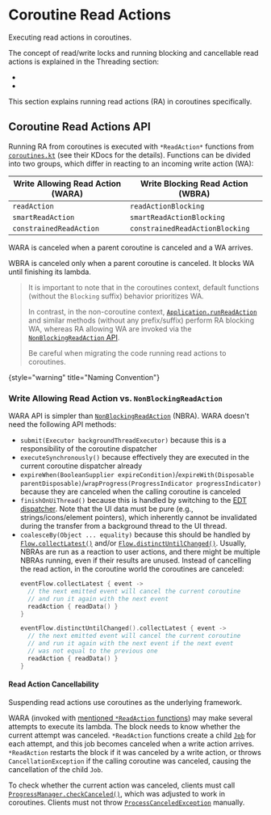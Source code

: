 <!-- Copyright 2000-2024 JetBrains s.r.o. and contributors. Use of this source code is governed by the Apache 2.0 license. -->

# Coroutine Read Actions

<link-summary id="link-summary">Executing read actions in coroutines.</link-summary>

<include from="coroutines_snippets.md" element-id="learnCoroutines"/>

The concept of read/write locks and running blocking and cancellable read actions is explained in the Threading section:
- [](general_threading_rules.md#read-write-lock)
- [](general_threading_rules.md#read-action-cancellability)

This section explains running read actions (RA) in coroutines specifically.

## Coroutine Read Actions API

Running RA from coroutines is executed with `*ReadAction*` functions from [`coroutines.kt`](%gh-ic%/platform/core-api/src/com/intellij/openapi/application/coroutines.kt) (see their KDocs for the details).
Functions can be divided into two groups, which differ in reacting to an incoming write action (WA):

| Write Allowing Read Action (WARA) | Write Blocking Read Action (WBRA) |
|-----------------------------------|-----------------------------------|
| `readAction`                      | `readActionBlocking`              |
| `smartReadAction`                 | `smartReadActionBlocking`         |
| `constrainedReadAction`           | `constrainedReadActionBlocking`   |

WARA is canceled when a parent coroutine is canceled and a WA arrives.

WBRA is canceled only when a parent coroutine is canceled.
It blocks WA until finishing its lambda.

> It is important to note that in the coroutines context, default functions (without the `Blocking` suffix) behavior prioritizes WA.
>
> In contrast, in the non-coroutine context, [`Application.runReadAction`](%gh-ic%/platform/core-api/src/com/intellij/openapi/application/Application.java) and similar methods (without any prefix/suffix) perform RA blocking WA, whereas RA allowing WA are invoked via the [`NonBlockingReadAction` API](general_threading_rules.md#read-action-cancellability).
>
> Be careful when migrating the code running read actions to coroutines.
>
{style="warning" title="Naming Convention"}

### Write Allowing Read Action vs. `NonBlockingReadAction`

WARA API is simpler than [`NonBlockingReadAction`](%gh-ic%/platform/core-api/src/com/intellij/openapi/application/NonBlockingReadAction.java) (NBRA).
WARA doesn't need the following API methods:
- `submit(Executor backgroundThreadExecutor)` because this is a responsibility of the coroutine dispatcher
- `executeSynchronously()` because effectively they are executed in the current coroutine dispatcher already
- `expireWhen(BooleanSupplier expireCondition)`/`expireWith(Disposable parentDisposable)`/`wrapProgress(ProgressIndicator progressIndicator)` because they are canceled when the calling coroutine is canceled
- `finishOnUiThread()` because this is handled by switching to the [EDT dispatcher](coroutine_dispatchers.md#edt-dispatcher).
  Note that the UI data must be pure (e.g., strings/icons/element pointers), which inherently cannot be invalidated during the transfer from a background thread to the UI thread.
- `coalesceBy(Object ... equality)` because this should be handled by [`Flow.collectLatest()`](https://kotlinlang.org/api/kotlinx.coroutines/kotlinx-coroutines-core/kotlinx.coroutines.flow/collect-latest.html) and/or [`Flow.distinctUntilChanged()`](https://kotlinlang.org/api/kotlinx.coroutines/kotlinx-coroutines-core/kotlinx.coroutines.flow/distinct-until-changed.html).
  Usually, NBRAs are run as a reaction to user actions, and there might be multiple NBRAs running, even if their results are unused.
  Instead of cancelling the read action, in the coroutine world the coroutines are canceled:
  ```kotlin
  eventFlow.collectLatest { event ->
    // the next emitted event will cancel the current coroutine
    // and run it again with the next event
    readAction { readData() }
  }

  eventFlow.distinctUntilChanged().collectLatest { event ->
    // the next emitted event will cancel the current coroutine
    // and run it again with the next event if the next event
    // was not equal to the previous one
    readAction { readData() }
  }
  ```

#### Read Action Cancellability

Suspending read actions use coroutines as the underlying framework.

WARA (invoked with [mentioned `*ReadAction` functions](#coroutine-read-actions-api)) may make several attempts to execute its lambda.
The block needs to know whether the current attempt was canceled.
`*ReadAction` functions create a child [`Job`](https://kotlinlang.org/api/kotlinx.coroutines/kotlinx-coroutines-core/kotlinx.coroutines/-job/) for each attempt, and this job becomes canceled when a write action arrives.
`*ReadAction` restarts the block if it was canceled by a write action, or throws `CancellationException` if the calling coroutine was canceled, causing the cancellation of the child `Job`.

To check whether the current action was canceled, clients must call [`ProgressManager.checkCanceled()`](%gh-ic%/platform/core-api/src/com/intellij/openapi/progress/ProgressManager.java), which was adjusted to work in coroutines.
Clients must not throw [`ProcessCanceledException`](%gh-ic%/platform/util/base/src/com/intellij/openapi/progress/ProcessCanceledException.java) manually.

<include from="snippets.md" element-id="missingContent"/>

